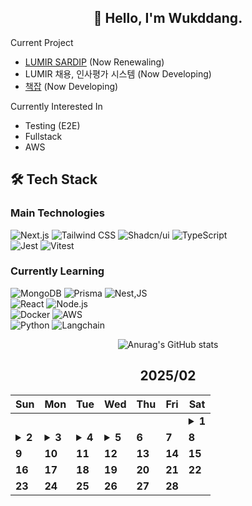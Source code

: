 <div align="center">

## 🙌 Hello, I'm Wukddang.

<div align="left">
  
  Current Project
  - [LUMIR SARDIP](https://sardip.lumir.space) (Now Renewaling) <br />
  - LUMIR 채용, 인사평가 시스템 (Now Developing) <br/>
  - [책잡](https://book-type-error.vercel.app) (Now Developing) 
  
  Currently Interested In
  - Testing (E2E)
  - Fullstack
  - AWS

## 🛠 Tech Stack

### Main Technologies
![Next.js](https://img.shields.io/badge/-Next.js-000000?style=for-the-badge&logo=next.js&logoColor=white)
![Tailwind CSS](https://img.shields.io/badge/-Tailwind%20CSS-38B2AC?style=for-the-badge&logo=tailwind-css&logoColor=white)
![Shadcn/ui](https://img.shields.io/badge/-shadcn/ui-000000?style=for-the-badge&logo=shadcn/ui&logoColor=white)
![TypeScript](https://img.shields.io/badge/-TypeScript-3178C6?style=for-the-badge&logo=typescript&logoColor=white)
</br>
![Jest](https://img.shields.io/badge/-jest-C21325?style=for-the-badge&logo=jest&logoColor=white)
![Vitest](https://img.shields.io/badge/-vitest-6E9F18?style=for-the-badge&logo=vitest&logoColor=white)

### Currently Learning
![MongoDB](https://img.shields.io/badge/-MongoDB-47A248?style=for-the-badge&logo=mongodb&logoColor=white)
![Prisma](https://img.shields.io/badge/-Prisma-2D3748?style=for-the-badge&logo=prisma&logoColor=white)
![Nest,JS](https://img.shields.io/badge/-Nest.JS-E0234E?style=for-the-badge&logo=nestjs&logoColor=white)
<br/>
![React](https://img.shields.io/badge/-React-61DAFB?style=for-the-badge&logo=react&logoColor=black)
![Node.js](https://img.shields.io/badge/-Node.js-339933?style=for-the-badge&logo=node.js&logoColor=white)
<br />
![Docker](https://img.shields.io/badge/-Docker-2496ED?style=for-the-badge&logo=docker&logoColor=white)
![AWS](https://img.shields.io/badge/-AWS-232F3E?style=for-the-badge&logo=amazon-web-services&logoColor=white)
<br />
![Python](https://img.shields.io/badge/-Python-3776AB?style=for-the-badge&logo=python&logoColor=white)
![Langchain](https://img.shields.io/badge/-Langchain-1C3C3C?style=for-the-badge&logo=langchain&logoColor=white)

</div>

![Anurag's GitHub stats](https://github-readme-stats.vercel.app/api?username=wukdddang&show_icons=true&theme=radical)


<!--CALENDAR-START-->
## 2025/02

| Sun | Mon | Tue | Wed | Thu | Fri | Sat |
| --- | --- | --- | --- | --- | --- | --- |
|     |     |     |     |     |     | <details><summary>**1**</summary>AWS: DVA-C02 과정 섹션 8-3,4 수강</details> |
| <details><summary>**2**</summary>정보처리기사: 데이터베이스-3 수강, AWS: DVA-C02 과정 섹션 8 수강, NestJS: 섹션 4-4~14 수강</details> | <details><summary>**3**</summary>정보처리기사: 데이터베이스-4 수강, AWS: DVA-C02 과정 섹션 9-1~7 수강, NestJS: 섹션 4,5 수강, 6-1~2 수강</details> | <details><summary>**4**</summary>정보처리기사: 데이터베이스-5,6 수강, AWS: DVA-C02 과정 섹션 9-8~16 수강, NestJS: 섹션 6 수강</details> | <details><summary>**5**</summary>정보처리기사: 데이터베이스-7 수강, AWS: DVA-C02 과정 섹션 9, 섹션 10-1~3 수강, NestJS: 섹션 7, 8-1~3 수강</details> | **6** | **7** | **8** |
| **9** | **10** | **11** | **12** | **13** | **14** | **15** |
| **16** | **17** | **18** | **19** | **20** | **21** | **22** |
| **23** | **24** | **25** | **26** | **27** | **28** |

<!--CALENDAR-END-->
